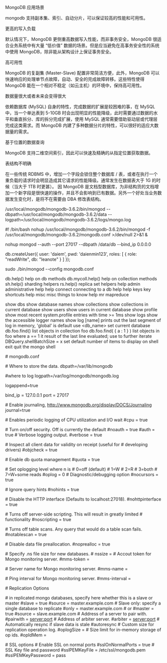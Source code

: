 MongoDB 应用场景

mongodb 支持副本集、索引、自动分片，可以保证较高的性能和可用性。

更高的写入负载

默认情况下，MongoDB 更侧重高数据写入性能，而非事务安全，MongoDB 很适合业务系统中有大量 “低价值” 数据的场景。但是应当避免在高事务安全性的系统中使用 MongoDB，除非能从架构设计上保证事务安全。

高可用性

MongoDB 的复副集 (Master-Slave) 配置非常简洁方便，此外，MongoDB 可以快速响应的处理单节点故障，自动、安全的完成故障转移。这些特性使得 MongoDB 能在一个相对不稳定（如云主机）的环境中，保持高可用性。

数据量很大或者未来会变得很大

依赖数据库 (MySQL) 自身的特性，完成数据的扩展是较困难的事，在 MySQL 中，当一个单达表到 5-10GB 时会出现明显的性能降级，此时需要通过数据的水平和垂直拆分、库的拆分完成扩展，使用 MySQL 通常需要借助驱动层或代理层完成这类需求。而 MongoDB 内建了多种数据分片的特性，可以很好的适应大数据量的需求。

基于位置的数据查询

MongoDB 支持二维空间索引，因此可以快速及精确的从指定位置获取数据。

表结构不明确

在一些传统 RDBMS 中，增加一个字段会锁住整个数据库 / 表，或者在执行一个重负载的请求时会明显造成其它请求的性能降级。通常发生在数据表大于 1G 的时候（当大于 1TB 时更甚）。 因 MongoDB 是文档型数据库，为非结构货的文档增加一个新字段是很快速的操作，并且不会影响到已有数据。另外一个好处当业务数据发生变化时，是将不在需要由 DBA 修改表结构。

/usr/local/mongodb/mongodb-3.6.2/bin/mongod --dbpath=/usr/local/mongodb/mongodb-3.6.2/data --logpath=/usr/local/mongodb/mongodb-3.6.2/logs/mongo.log

 

\#! /bin/bash
nohup /usr/local/mongodb/mongodb-3.6.2/bin/mongod -f /usr/local/mongodb/mongodb-3.6.2/mongodb.conf >/dev/null 2>&1 &

nohup mongod --auth --port 27017 --dbpath /data/db --bind_ip 0.0.0.0

db.createUser({ user: 'daiem', pwd: 'daienmin123', roles: [ { role: "readWrite", db: "leanote" } ] });

 



sudo ./bin/mongod --config mongodb.conf

db.help() help on db methods
db.mycoll.help() help on collection methods
sh.help() sharding helpers
rs.help() replica set helpers
help admin administrative help
help connect connecting to a db help
help keys key shortcuts
help misc misc things to know
help mr mapreduce

show dbs show database names
show collections show collections in current database
show users show users in current database
show profile show most recent system.profile entries with time >= 1ms
show logs show the accessible logger names
show log [name] prints out the last segment of log in memory, 'global' is default
use <db_name> set current database
db.foo.find() list objects in collection foo
db.foo.find( { a : 1 } ) list objects in foo where a == 1
it result of the last line evaluated; use to further iterate
DBQuery.shellBatchSize = x set default number of items to display on shell
exit quit the mongo shell

 \# mongodb.conf

\# Where to store the data.
dbpath=/var/lib/mongodb

\#where to log
logpath=/var/log/mongodb/mongodb.log

logappend=true

bind_ip = 127.0.0.1
port = 27017

\# Enable journaling, http://www.mongodb.org/display/DOCS/Journaling
journal=true

\# Enables periodic logging of CPU utilization and I/O wait
\#cpu = true

\# Turn on/off security. Off is currently the default
\#noauth = true
\#auth = true
\# Verbose logging output.
\#verbose = true

\# Inspect all client data for validity on receipt (useful for
\# developing drivers)
\#objcheck = true

\# Enable db quota management
\#quota = true

\# Set oplogging level where n is
\# 0=off (default)
\# 1=W
\# 2=R
\# 3=both
\# 7=W+some reads
\#oplog = 0
\# Diagnostic/debugging option
\#nocursors = true

\# Ignore query hints
\#nohints = true

\# Disable the HTTP interface (Defaults to localhost:27018).
\#nohttpinterface = true

\# Turns off server-side scripting. This will result in greatly limited
\# functionality
\#noscripting = true

\# Turns off table scans. Any query that would do a table scan fails.
\#notablescan = true

\# Disable data file preallocation.
\#noprealloc = true

\# Specify .ns file size for new databases.
\# nssize = <size>
\# Accout token for Mongo monitoring server.
\#mms-token = <token>

\# Server name for Mongo monitoring server.
\#mms-name = <server-name>

\# Ping interval for Mongo monitoring server.
\#mms-interval = <seconds>

\# Replication Options

\# in replicated mongo databases, specify here whether this is a slave or master
\#slave = true
\#source = master.example.com
\# Slave only: specify a single database to replicate
\#only = master.example.com
\# or
\#master = true
\#source = slave.example.com
\# Address of a server to pair with.
\#pairwith = <server:port>
\# Address of arbiter server.
\#arbiter = <server:port>
\# Automatically resync if slave data is stale
\#autoresync
\# Custom size for replication operation log.
\#oplogSize = <MB>
\# Size limit for in-memory storage of op ids.
\#opIdMem = <bytes>

\# SSL options
\# Enable SSL on normal ports
\#sslOnNormalPorts = true
\# SSL Key file and password
\#sslPEMKeyFile = /etc/ssl/mongodb.pem
\#sslPEMKeyPassword = pass